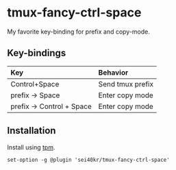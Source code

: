 # tmux-fancy-ctrl-space

My favorite key-binding for prefix and copy-mode.

## Key-bindings

|Key|Behavior|
|:---|:---|
|Control+Space|Send tmux prefix|
|prefix -> Space|Enter copy mode|
|prefix -> Control + Space|Enter copy mode|

## Installation

Install using [tpm](https://github.com/tmux-plugins/tpm).

```tmux
set-option -g @plugin 'sei40kr/tmux-fancy-ctrl-space'
```
